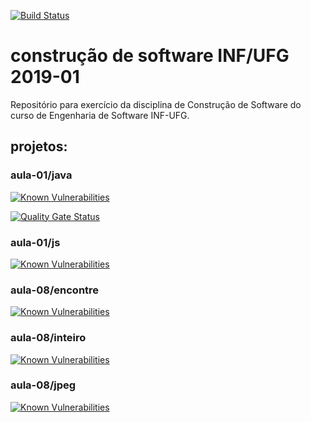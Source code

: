 [![Build Status](https://travis-ci.com/josecxsta/cs-2019-01.svg?branch=master)](https://travis-ci.com/josecxsta/cs-2019-01)

# construção de software INF/UFG 2019-01
Repositório para exercício da disciplina de Construção de Software do curso de Engenharia de Software INF-UFG.


## projetos:

### aula-01/java

[![Known Vulnerabilities](https://snyk.io/test/github/josecxsta/cs-2019-01/badge.svg?targetFile=aula-01/java/pom.xml)](https://snyk.io/test/github/josecxsta/cs-2019-01)

[![Quality Gate Status](https://sonarcloud.io/api/project_badges/measure?project=josecxsta_cs-2019-01&metric=alert_status)](https://sonarcloud.io/dashboard?id=josecxsta_cs-2019-01)


### aula-01/js

[![Known Vulnerabilities](https://snyk.io/test/github/josecxsta/cs-2019-01/badge.svg?targetFile=aula-01/js/package.json)](https://snyk.io/test/github/josecxsta/cs-2019-01)

### aula-08/encontre

[![Known Vulnerabilities](https://snyk.io/test/github/josecxsta/cs-2019-01/badge.svg?targetFile=aula-08/encontre/pom.xml)](https://snyk.io/test/github/josecxsta/cs-2019-01)

### aula-08/inteiro

[![Known Vulnerabilities](https://snyk.io/test/github/josecxsta/cs-2019-01/badge.svg?targetFile=aula-08/inteiro/pom.xml)](https://snyk.io/test/github/josecxsta/cs-2019-01)

### aula-08/jpeg

[![Known Vulnerabilities](https://snyk.io/test/github/josecxsta/cs-2019-01/badge.svg?targetFile=aula-08/jpeg/pom.xml)](https://snyk.io/test/github/josecxsta/cs-2019-01)